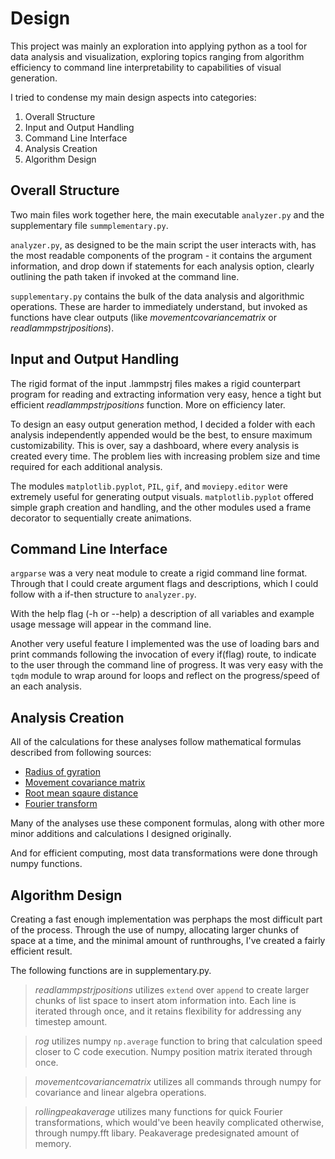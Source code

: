 # Design

This project was mainly an exploration into applying python as a tool for data analysis and visualization, exploring topics ranging from algorithm efficiency to command line interpretability to capabilities of visual generation.

I tried to condense my main design aspects into categories:
1. Overall Structure
2. Input and Output Handling
3. Command Line Interface
4. Analysis Creation
5. Algorithm Design

## Overall Structure

Two main files work together here, the main executable `analyzer.py` and the supplementary file `summplementary.py`.

`analyzer.py`, as designed to be the main script the user interacts with, has the most readable components of the program - it contains the argument information, and drop down if statements for each analysis option, clearly outlining the path taken if invoked at the command line.

`supplementary.py` contains the bulk of the data analysis and algorithmic operations. These are harder to immediately understand, but invoked as functions have clear outputs (like *movementcovariancematrix* or *readlammpstrjpositions*).

## Input and Output Handling

The rigid format of the input .lammpstrj files makes a rigid counterpart program for reading and extracting information very easy, hence a tight but efficient *readlammpstrjpositions* function. More on efficiency later.

To design an easy output generation method, I decided a folder with each analysis independently appended would be the best, to ensure maximum customizability. This is over, say a dashboard, where every analysis is created every time. The problem lies with increasing problem size and time required for each additional analysis.

The modules `matplotlib.pyplot`, `PIL`, `gif`, and `moviepy.editor` were extremely useful for generating output visuals. `matplotlib.pyplot` offered simple graph creation and handling, and the other modules used a frame decorator to sequentially create animations.

## Command Line Interface

`argparse` was a very neat module to create a rigid command line format. Through that I could create argument flags and descriptions, which I could follow with a if-then structure to `analyzer.py`.

With the help flag (-h or --help) a description of all variables and example usage message will appear in the command line.

Another very useful feature I implemented was the use of loading bars and print commands following the invocation of every if(flag) route, to indicate to the user through the command line of progress. It was very easy with the `tqdm` module to wrap around for loops and reflect on the progress/speed of an each analysis.

## Analysis Creation

All of the calculations for these analyses follow mathematical formulas described from following sources:
- [Radius of gyration](https://en.wikipedia.org/wiki/Radius_of_gyration)
- [Movement covariance matrix](https://en.wikipedia.org/wiki/Covariance_matrix)
- [Root mean sqaure distance](https://en.wikipedia.org/wiki/Mean_squared_displacement)
- [Fourier transform](https://numpy.org/doc/stable/reference/routines.fft.html#implementation-details)

Many of the analyses use these component formulas, along with other more minor additions and calculations I designed originally.

And for efficient computing, most data transformations were done through numpy functions.

## Algorithm Design

Creating a fast enough implementation was perphaps the most difficult part of the process. Through the use of numpy, allocating larger chunks of space at a time, and the minimal amount of runthroughs, I've created a fairly efficient result.

The following functions are in supplementary.py.
>*readlammpstrjpositions* utilizes `extend` over `append` to create larger chunks of list space to insert atom information into. Each line is iterated through once, and it retains flexibility for addressing any timestep amount.

>*rog* utilizes numpy `np.average` function to bring that calculation speed closer to C code execution. Numpy position matrix iterated through once.

>*movementcovariancematrix* utilizes all commands through numpy for covariance and linear algebra operations.

>*rollingpeakaverage* utilizes many functions for quick Fourier transformations, which would've been heavily complicated otherwise, through numpy.fft libary. Peakaverage predesignated amount of memory. 
